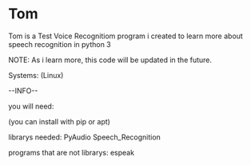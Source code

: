 # Tom
Tom is a Test Voice Recognitiom program i created to learn more about speech recognition in python 3

NOTE:
As i learn more, this code will be updated in the future.

Systems: (Linux)

--INFO--

you will need:

(you can install with pip or apt)

librarys needed:
PyAudio
Speech_Recognition

programs that are not librarys:
espeak

